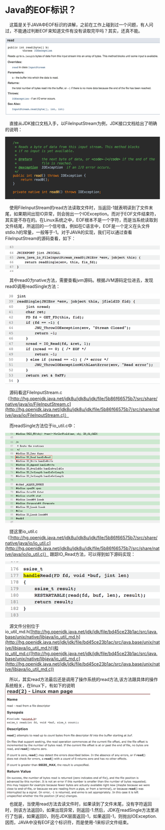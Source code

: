 # Java的EOF标识？


&emsp;这篇是关于JAVA中EOF标识的讲解，之前在工作上碰到过一个问题，有人问过，不能通过判断EOF来知道文件有没有读取完毕吗？其实，还真不能。

![](1.png)

&emsp;直接从JDK接口文档入手，以FileInputStream为例，JDK接口文档给出了明确的说明：

 ![](2.png)

&emsp;使用FileInputStream的read方法读取文件时，当返回-1就表明读到了文件末尾，如果期间出现IO异常，则会抛出一个IOException。而对于EOF文件结束符，其实是不存在的。在Linux系统之中，EOF根本不是一个字符，而是当系统读取到文件结尾，所返回的一个信号值，例如在C语言中，EOF是一个定义在头文件stdio.h的常量，一般等于-1。对于JAVA的实现，我们可以通过查看FileInputStream的源码查看，如下：

 ![](3.png)

&emsp;其中read0为native方法，需要查看jvm源码。根据JVM源码定位进去，发现read0调用readSingle方法：

 ![](4.png)

&emsp;源码看这FileInputStream.c（[http://hg.openjdk.java.net/jdk8u/jdk8u/jdk/file/5b86f66575b7/src/share/native/java/io/FileInputStream.c](http://hg.openjdk.java.net/jdk8u/jdk8u/jdk/file/5b86f66575b7/src/share/native/java/io/FileInputStream.c)）

&emsp;而readSingle方法位于io_util.c中：

 ![](5.png)

&emsp;搓这里io_util.c（[http://hg.openjdk.java.net/jdk8u/jdk8u/jdk/file/5b86f66575b7/src/share/native/java/io/io_util.c](http://hg.openjdk.java.net/jdk8u/jdk8u/jdk/file/5b86f66575b7/src/share/native/java/io/io_util.c)）
跟踪IO_Read方法，可以得到如下源码实现：

 ![](6.png)

&emsp;源文件分别位于io_util_md.h([http://hg.openjdk.java.net/jdk/jdk/file/bd45ce23b1ac/src/java.base/unix/native/libjava/io_util_md.h](http://hg.openjdk.java.net/jdk/jdk/file/bd45ce23b1ac/src/java.base/unix/native/libjava/io_util_md.h))和io_util_md.c([http://hg.openjdk.java.net/jdk/jdk/file/bd45ce23b1ac/src/java.base/unix/native/libjava/io_util_md.c](http://hg.openjdk.java.net/jdk/jdk/file/bd45ce23b1ac/src/java.base/unix/native/libjava/io_util_md.c))

&emsp;所以，其实read方法最后还是调用了操作系统的read方法,该方法跟具体的操作系统相关，在linux下，有如下的说明
 ![](7.png)
&emsp;也就是，当使用read方法去读文件时，如果读到了文件末尾，没有字符返回时，则该方法返回0，如果出现异常，则返回-1.然后，JDK在readSingle方法里进行了包装，如果返回0，则在JDK层面返回-1，如果返回-1，则抛出IOException.因而，JAVA中没有EOF这个标识符，而是使用-1来标识文件结束。

